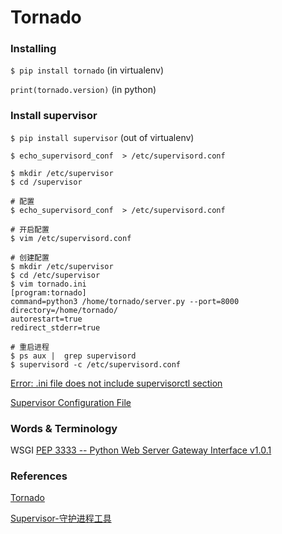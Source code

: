 # Tornado

### Installing

`$ pip install tornado` (in virtualenv)

`print(tornado.version)` (in python)

### Install supervisor

`$ pip install supervisor` (out of virtualenv)

`$ echo_supervisord_conf  > /etc/supervisord.conf`


```shell
$ mkdir /etc/supervisor
$ cd /supervisor
```

```shell
# 配置
$ echo_supervisord_conf  > /etc/supervisord.conf

# 开启配置
$ vim /etc/supervisord.conf

# 创建配置
$ mkdir /etc/supervisor
$ cd /etc/supervisor
$ vim tornado.ini
[program:tornado]
command=python3 /home/tornado/server.py --port=8000
directory=/home/tornado/
autorestart=true
redirect_stderr=true

# 重启进程
$ ps aux |  grep supervisord
$ supervisord -c /etc/supervisord.conf
```

[Error: .ini file does not include supervisorctl section](https://askubuntu.com/a/932612/707430)

[Supervisor Configuration File](http://supervisord.org/configuration.html)

### Words & Terminology

WSGI [PEP 3333 -- Python Web Server Gateway Interface v1.0.1](https://www.python.org/dev/peps/pep-3333/)

### References

[Tornado](https://www.jianshu.com/p/3a928ade93dc)

[Supervisor-守护进程工具](https://www.jianshu.com/p/39b476e808d8)